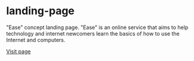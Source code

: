# landing-page
"Ease" concept landing page. "Ease" is an online service that aims to help technology and internet newcomers learn the basics of how to use the Internet and computers.

[Visit page](https://baheerpayab.github.io/landing-page/)
